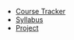<!-- _navbar.md -->

* [Course Tracker](https://make.sc/trackbew2.5)
* [Syllabus](README.md)
* [Project](Project/MakeUtility.md)

